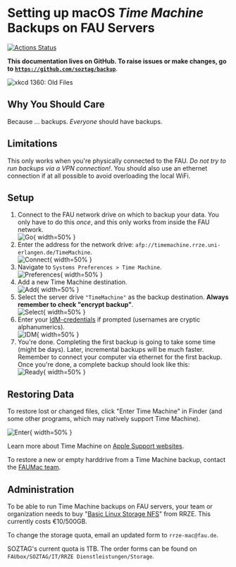 # Setting up macOS *Time Machine* Backups on FAU Servers

[![Actions Status](https://wdp9fww0r9.execute-api.us-west-2.amazonaws.com/production/badge/soztag/backup)](https://github.com/soztag/backup/actions)

**This documentation lives on GitHub.
To raise issues or make changes, go to [`https://github.com/soztag/backup`](https://github.com/soztag/backup)**.

![xkcd 1360: *Old Files*](https://imgs.xkcd.com/comics/old_files.png)


## Why You Should Care

Because ... backups.
*Everyone* should have backups.


## Limitations

This only works when you're physically connected to the FAU.
*Do not try to run backups via a VPN connection!*.
You should also use an ethernet connection if at all possible to avoid overloading the local WiFi.


## Setup

1. Connect to the FAU network drive on which to backup your data.
  You only have to do this *once*, and this only works from inside the FAU network.  
  ![Go](https://github.com/soztag/backup/blob/master/go.png?raw=true){ width=50% }
2. Enter the address for the network drive: `afp://timemachine.rrze.uni-erlangen.de/TimeMachine`.  
  ![Connect](https://github.com/soztag/backup/blob/master/connect.png?raw=true){ width=50% }
3. Navigate to `Systems Preferences > Time Machine`.  
  ![Preferences](https://github.com/soztag/backup/blob/master/prefs.png?raw=true){ width=50% }
4. Add a new Time Machine destination.  
  ![Add](https://github.com/soztag/backup/blob/master/add.png?raw=true){ width=50% }
5. Select the server drive `"TimeMachine"` as the backup destination.
  **Always remember to check "encrypt backup"**.  
  ![Select](https://github.com/soztag/backup/blob/master/select.png?raw=true){ width=50% }
6. Enter your [IdM-credentials](https://www.rrze.fau.de/infocenter/kontakt-hilfe/idm/) if prompted (usernames are cryptic alphanumerics).  
  ![IDM](https://github.com/soztag/backup/blob/master/idm.png?raw=true){ width=50% }
7. You're done.
  Completing the first backup is going to take some time (might be days).
  Later, incremental backups will be much faster.
  Remember to connect your computer via ethernet for the first backup.
  Once you're done, a complete backup should look like this:  
  ![Ready](https://github.com/soztag/backup/blob/master/ready.png?raw=true){ width=50% }


## Restoring Data

To restore lost or changed files, click "Enter Time Machine" in Finder (and some other programs, which may natively support Time Machine).

![Enter](https://github.com/soztag/backup/blob/master/enter.png?raw=true){ width=50% }

Learn more about Time Machine on [Apple Support websites](https://support.apple.com/en-us/HT201250).

To restore a new or empty harddrive from a Time Machine backup, contact the [FAUMac team](https://www.rrze.fau.de/hard-software/betriebssysteme/apple-macos-und-ios/).


## Administration

To be able to run Time Machine backups on FAU servers, your team or organization needs to buy "[Basic Linux Storage NFS](https://www.rrze.fau.de/hard-software/betriebssysteme/linux/#collapse_3)" from RRZE.
This currently costs €10/500GB.

To change the storage quota, email an updated form to `rrze-mac@fau.de`.

SOZTAG's current quota is 1TB.
The order forms can be found on `FAUbox/SOZTAG/IT/RRZE Dienstleistungen/Storage`.
